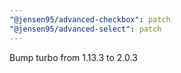 ```yaml
---
"@jensen95/advanced-checkbox": patch
"@jensen95/advanced-select": patch
---
```


Bump turbo from 1.13.3 to 2.0.3

